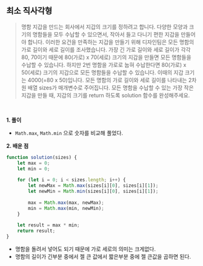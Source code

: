 ## 최소 직사각형
> 명함 지갑을 만드는 회사에서 지갑의 크기를 정하려고 합니다. 다양한 모양과 크기의 명함들을 모두 수납할 수 있으면서, 작아서 들고 다니기 편한 지갑을 만들어야 합니다. 이러한 요건을 만족하는 지갑을 만들기 위해 디자인팀은 모든 명함의 가로 길이와 세로 길이를 조사했습니다. 가장 긴 가로 길이와 세로 길이가 각각 80, 70이기 때문에 80(가로) x 70(세로) 크기의 지갑을 만들면 모든 명함들을 수납할 수 있습니다. 하지만 2번 명함을 가로로 눕혀 수납한다면 80(가로) x 50(세로) 크기의 지갑으로 모든 명함들을 수납할 수 있습니다. 이때의 지갑 크기는 4000(=80 x 50)입니다. 모든 명함의 가로 길이와 세로 길이를 나타내는 2차원 배열 sizes가 매개변수로 주어집니다. 모든 명함을 수납할 수 있는 가장 작은 지갑을 만들 때, 지갑의 크기를 return 하도록 solution 함수를 완성해주세요.
<br>

**1. 풀이**

- `Math.max`, `Math.min` 으로 숫자를 비교해 풀었다.

**2. 배운 점**
```javascript
function solution(sizes) {
    let max = 0;
    let min = 0;
    
    for (let i = 0; i < sizes.length; i++) {
        let newMax = Math.max(sizes[i][0], sizes[i][1]);
        let newMin = Math.min(sizes[i][0], sizes[i][1]);
        
        max = Math.max(max, newMax);
        min = Math.max(min, newMin);
    }
    
    let result = max * min;
    return result;
}
```
- 명함을 돌려서 넣어도 되기 때문에 가로 세로의 의미는 크게없다.
- 명함의 길이가 긴부분 중에서 젤 큰 값에서 짧은부분 중에 젤 큰값을 곱하면 된다.